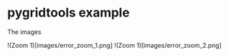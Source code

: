 # pygridtools example

The images

!(Zoom 1)[images/error_zoom_1.png]
!(Zoom 1)[images/error_zoom_2.png]


